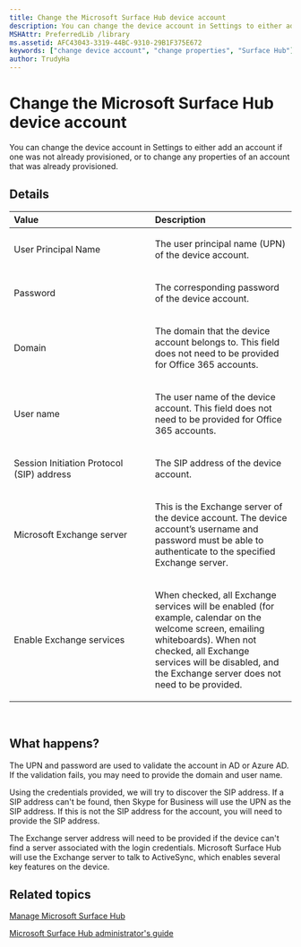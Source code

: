 ```yaml
---
title: Change the Microsoft Surface Hub device account
description: You can change the device account in Settings to either add an account if one was not already provisioned or to change any properties of an account that was already provisioned.
MSHAttr: PreferredLib /library
ms.assetid: AFC43043-3319-44BC-9310-29B1F375E672
keywords: ["change device account", "change properties", "Surface Hub"]
author: TrudyHa
---
```


# Change the Microsoft Surface Hub device account


You can change the device account in Settings to either add an account if one was not already provisioned, or to change any properties of an account that was already provisioned.

## Details


<table>
<colgroup>
<col width="50%" />
<col width="50%" />
</colgroup>
<thead>
<tr class="header">
<th align="left">Value</th>
<th align="left">Description</th>
</tr>
</thead>
<tbody>
<tr class="odd">
<td align="left"><p>User Principal Name</p></td>
<td align="left"><p>The user principal name (UPN) of the device account.</p></td>
</tr>
<tr class="even">
<td align="left"><p>Password</p></td>
<td align="left"><p>The corresponding password of the device account.</p></td>
</tr>
<tr class="odd">
<td align="left"><p>Domain</p></td>
<td align="left"><p>The domain that the device account belongs to. This field does not need to be provided for Office 365 accounts.</p></td>
</tr>
<tr class="even">
<td align="left"><p>User name</p></td>
<td align="left"><p>The user name of the device account. This field does not need to be provided for Office 365 accounts.</p></td>
</tr>
<tr class="odd">
<td align="left"><p>Session Initiation Protocol (SIP) address</p></td>
<td align="left"><p>The SIP address of the device account.</p></td>
</tr>
<tr class="even">
<td align="left"><p>Microsoft Exchange server</p></td>
<td align="left"><p>This is the Exchange server of the device account. The device account’s username and password must be able to authenticate to the specified Exchange server.</p></td>
</tr>
<tr class="odd">
<td align="left"><p>Enable Exchange services</p></td>
<td align="left"><p>When checked, all Exchange services will be enabled (for example, calendar on the welcome screen, emailing whiteboards). When not checked, all Exchange services will be disabled, and the Exchange server does not need to be provided.</p></td>
</tr>
</tbody>
</table>

 

## What happens?


The UPN and password are used to validate the account in AD or Azure AD. If the validation fails, you may need to provide the domain and user name.

Using the credentials provided, we will try to discover the SIP address. If a SIP address can't be found, then Skype for Business will use the UPN as the SIP address. If this is not the SIP address for the account, you will need to provide the SIP address.

The Exchange server address will need to be provided if the device can't find a server associated with the login credentials. Microsoft Surface Hub will use the Exchange server to talk to ActiveSync, which enables several key features on the device.

## Related topics


[Manage Microsoft Surface Hub](manage-surface-hub.md)

[Microsoft Surface Hub administrator's guide](surface-hub-administrators-guide.md)

 

 





